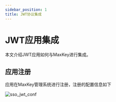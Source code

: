 ```yaml
---
sidebar_position: 1
title: JWT协议集成
---
```

# JWT应用集成 
本文介绍JWT应用如何与MaxKey进行集成。

## 应用注册

应用在MaxKey管理系统进行注册，注册的配置信息如下

![sso_jwt_conf](/images/sso/sso_jwt_conf.png)

